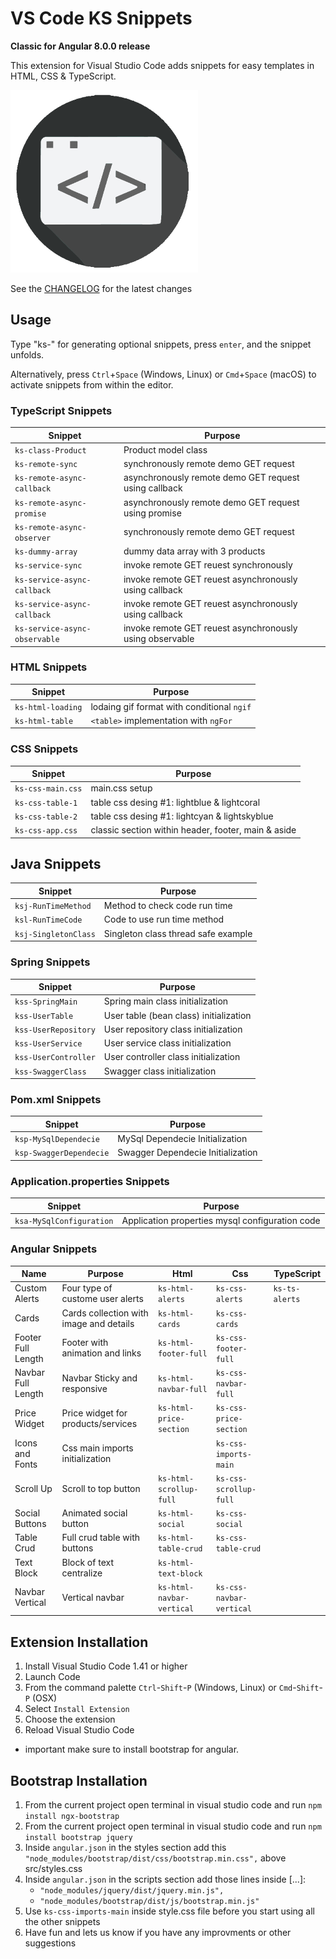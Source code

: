 # VS Code KS Snippets

**Classic for Angular 8.0.0 release**

This extension for Visual Studio Code adds snippets for easy templates in HTML, CSS & TypeScript.

![Use Extension](images/icon.png)

See the [CHANGELOG](CHANGELOG.md) for the latest changes

## Usage

Type "ks-" for generating optional snippets, press `enter`, and the snippet unfolds.

Alternatively, press `Ctrl`+`Space` (Windows, Linux) or `Cmd`+`Space` (macOS) to activate snippets from within the editor.

### TypeScript Snippets

| Snippet                      | Purpose                                                  |
| ---------------------------- | -------------------------------------------------------- |
| `ks-class-Product`           | Product model class                                      |
| `ks-remote-sync`             | synchronously remote demo GET request                    |
| `ks-remote-async-callback`   | asynchronously remote demo GET request using callback    |
| `ks-remote-async-promise`    | asynchronously remote demo GET request using promise     |
| `ks-remote-async-observer`   | synchronously remote demo GET request                    |
| `ks-dummy-array`             | dummy data array with 3 products                         |
| `ks-service-sync`            | invoke remote GET reuest synchronously                   |
| `ks-service-async-callback`  | invoke remote GET reuest asynchronously using callback   |
| `ks-service-async-callback`  | invoke remote GET reuest asynchronously using callback   |
| `ks-service-async-observable`| invoke remote GET reuest asynchronously using observable |

### HTML Snippets

| Snippet              | Purpose                                             |
| -------------------- | --------------------------------------------------- |
| `ks-html-loading`    | lodaing gif format with conditional `ngif`          |
| `ks-html-table`      | `<table>` implementation with `ngFor`               |

### CSS Snippets

| Snippet              | Purpose                                             |
| -------------------- | --------------------------------------------------- |
| `ks-css-main.css`    | main.css setup                                      |
| `ks-css-table-1`     | table css desing #1: lightblue & lightcoral         |
| `ks-css-table-2`     | table css desing #1: lightcyan & lightskyblue       |
| `ks-css-app.css`     | classic section within header, footer, main & aside |

## Java Snippets

| Snippet                      | Purpose                                                  |
| ---------------------------- | -------------------------------------------------------- |
| `ksj-RunTimeMethod`          | Method to check code run time                            |
| `ksl-RunTimeCode`            | Code to use run time method                              |
| `ksj-SingletonClass`         | Singleton class thread safe example                      |

### Spring Snippets

| Snippet                      | Purpose                                                  |
| ---------------------------- | -------------------------------------------------------- |
| `kss-SpringMain`             | Spring main class initialization                         |
| `kss-UserTable`              | User table (bean class) initialization                   |
| `kss-UserRepository`         | User repository class initialization                     |
| `kss-UserService`            | User service class initialization                        |
| `kss-UserController`         | User controller class initialization                     |
| `kss-SwaggerClass`           | Swagger class initialization                             |

### Pom.xml Snippets

| Snippet                      | Purpose                                                  |
| ---------------------------- | -------------------------------------------------------- |
| `ksp-MySqlDependecie`        | MySql Dependecie Initialization                          |
| `ksp-SwaggerDependecie`      | Swagger Dependecie Initialization                        |

### Application.properties Snippets

| Snippet                      | Purpose                                                  |
| ---------------------------- | -------------------------------------------------------- |
| `ksa-MySqlConfiguration`     | Application properties mysql configuration code          |

### Angular Snippets

| Name               | Purpose                                 | Html                     | Css                         | TypeScript    |
|--------------------|-----------------------------------------|------------------------- |-----------------------------|---------------|
| Custom Alerts      | Four type of custome user alerts        | `ks-html-alerts`         | `ks-css-alerts`             | `ks-ts-alerts`|
| Cards              | Cards collection with image and details | `ks-html-cards`          | `ks-css-cards`              |               |
| Footer Full Length | Footer with animation and links         | `ks-html-footer-full`    | `ks-css-footer-full`        |               |
| Navbar Full Length | Navbar Sticky and responsive            |  `ks-html-navbar-full`   |  `ks-css-navbar-full`       |               |
| Price Widget       | Price widget for products/services      | `ks-html-price-section`  | `ks-css-price-section`      |               |
| Icons and Fonts    | Css main imports initialization         |                          | `ks-css-imports-main`       |               |
| Scroll Up          | Scroll to top button                    | `ks-html-scrollup-full`  | `ks-css-scrollup-full`      |               |
| Social Buttons     | Animated social button                  | `ks-html-social`         | `ks-css-social`             |               |
| Table Crud         | Full crud table with buttons            | `ks-html-table-crud`     | `ks-css-table-crud`         |               |
| Text Block         | Block of text centralize                | `ks-html-text-block`     |                             |               |
| Navbar Vertical    | Vertical navbar                         | `ks-html-navbar-vertical`| `ks-css-navbar-vertical`    |               |


## Extension Installation

01. Install Visual Studio Code 1.41 or higher
02. Launch Code
03. From the command palette `Ctrl`-`Shift`-`P` (Windows, Linux) or `Cmd`-`Shift`-`P` (OSX)
04. Select `Install Extension`
05. Choose the extension
06. Reload Visual Studio Code
  - important make sure to install bootstrap for angular.

## Bootstrap Installation
01. From the current project open terminal in visual studio code and run `npm install ngx-bootstrap`
02. From the current project open terminal in visual studio code and run `npm install bootstrap jquery`
03. Inside `angular.json` in the styles section add this `"node_modules/bootstrap/dist/css/bootstrap.min.css",` above src/styles.css
04. Inside `angular.json` in the scripts section add those lines inside [...]:
       - `"node_modules/jquery/dist/jquery.min.js",`    
       - `"node_modules/bootstrap/dist/js/bootstrap.min.js"`
05. Use `ks-css-imports-main` inside style.css file before you start using all the other snippets
06. Have fun and lets us know if you have any improvments or other suggestions

